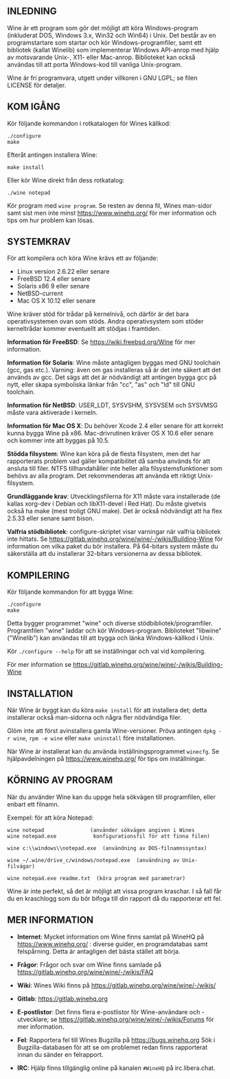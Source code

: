 ## INLEDNING

Wine är ett program som gör det möjligt att köra Windows-program
(inkluderat DOS, Windows 3.x, Win32 och Win64) i Unix. Det består av en
programstartare som startar och kör Windows-programfiler, samt ett
bibliotek (kallat Winelib) som implementerar Windows API-anrop med hjälp
av motsvarande Unix-, X11- eller Mac-anrop. Biblioteket kan också användas
till att porta Windows-kod till vanliga Unix-program.

Wine är fri programvara, utgett under villkoren i GNU LGPL; se
filen LICENSE för detaljer.


## KOM IGÅNG

Kör följande kommandon i rotkatalogen för Wines källkod:

```
./configure
make
```

Efteråt antingen installera Wine:

```
make install
```

Eller kör Wine direkt från dess rotkatalog:

```
./wine notepad
```

Kör program med `wine program`. Se resten av denna fil,
Wines man-sidor samt sist men inte minst https://www.winehq.org/ för mer
information och tips om hur problem kan lösas.


## SYSTEMKRAV

För att kompilera och köra Wine krävs ett av följande:

- Linux version 2.6.22 eller senare
- FreeBSD 12.4 eller senare
- Solaris x86 9 eller senare
- NetBSD-current
- Mac OS X 10.12 eller senare

Wine kräver stöd för trådar på kernelnivå, och därför är det bara
operativsystemen ovan som stöds. Andra operativsystem som
stöder kerneltrådar kommer eventuellt att stödjas i framtiden.

**Information för FreeBSD**:
  Se https://wiki.freebsd.org/Wine för mer information.

**Information för Solaris**:
  Wine måste antagligen byggas med GNU toolchain (gcc, gas etc.).
  Varning: även om gas installeras så är det inte säkert att det används av
  gcc. Det sägs att det är nödvändigt att antingen bygga gcc på nytt, eller
  skapa symboliska länkar från "cc", "as" och "ld" till GNU toolchain.

**Information för NetBSD**:
  USER_LDT, SYSVSHM, SYSVSEM och SYSVMSG måste vara aktiverade i kerneln.

**Information för Mac OS X**:
  Du behöver Xcode 2.4 eller senare för att korrekt kunna bygga Wine på x86.
  Mac-drivrutinen kräver OS X 10.6 eller senare och kommer inte att byggas på 10.5.

**Stödda filsystem**:
  Wine kan köra på de flesta filsystem, men det har rapporterats problem vad
  gäller kompatibilitet då samba används för att ansluta till filer. NTFS
  tillhandahåller inte heller alla filsystemsfunktioner som behövs av alla
  program. Det rekommenderas att använda ett riktigt Unix-filsystem.

**Grundläggande krav**:
  Utvecklingsfilerna för X11 måste vara installerade (de kallas xorg-dev i
  Debian och libX11-devel i Red Hat).
  Du måste givetvis också ha make (mest troligt GNU make).
  Det är också nödvändigt att ha flex 2.5.33 eller senare samt bison.

**Valfria stödbibliotek**:
  configure-skriptet visar varningar när valfria bibliotek inte hittats.
  Se https://gitlab.winehq.org/wine/wine/-/wikis/Building-Wine för
  information om vilka paket du bör installera. På 64-bitars system
  måste du säkerställa att du installerar 32-bitars versionerna av
  dessa bibliotek.


## KOMPILERING

Kör följande kommandon för att bygga Wine:

```
./configure
make
```

Detta bygger programmet "wine" och diverse stödbibliotek/programfiler.
Programfilen "wine" laddar och kör Windows-program.
Biblioteket "libwine" ("Winelib") kan användas till att bygga och länka
Windows-källkod i Unix.

Kör `./configure --help` för att se inställningar och val vid kompilering.

För mer information se https://gitlab.winehq.org/wine/wine/-/wikis/Building-Wine


## INSTALLATION

När Wine är byggt kan du köra `make install` för att installera det;
detta installerar också man-sidorna och några fler nödvändiga filer.

Glöm inte att först avinstallera gamla Wine-versioner. Pröva antingen
`dpkg -r wine`, `rpm -e wine` eller `make uninstall` före installationen.

När Wine är installerat kan du använda inställningsprogrammet `winecfg`.
Se hjälpavdelningen på https://www.winehq.org/ för tips om inställningar.


## KÖRNING AV PROGRAM

När du använder Wine kan du uppge hela sökvägen till programfilen, eller
enbart ett filnamn.

Exempel: för att köra Notepad:

```
wine notepad               (använder sökvägen angiven i Wines
wine notepad.exe            konfigurationsfil för att finna filen)

wine c:\\windows\\notepad.exe  (användning av DOS-filnamnssyntax)

wine ~/.wine/drive_c/windows/notepad.exe  (användning av Unix-filvägar)

wine notepad.exe readme.txt  (köra program med parametrar)
```

Wine är inte perfekt, så det är möjligt att vissa program kraschar.
I så fall får du en kraschlogg som du bör bifoga till din rapport då du
rapporterar ett fel.


## MER INFORMATION

- **Internet**: Mycket information om Wine finns samlat på WineHQ på
           https://www.winehq.org/ : diverse guider, en programdatabas samt
           felspårning. Detta är antagligen det bästa stället att börja.

- **Frågor**: Frågor och svar om Wine finns samlade på https://gitlab.winehq.org/wine/wine/-/wikis/FAQ

- **Wiki**: Wines Wiki finns på https://gitlab.winehq.org/wine/wine/-/wikis/

- **Gitlab**: https://gitlab.winehq.org

- **E-postlistor**:
           Det finns flera e-postlistor för Wine-användare och -utvecklare; se
           https://gitlab.winehq.org/wine/wine/-/wikis/Forums för mer information.

- **Fel**: Rapportera fel till Wines Bugzilla på https://bugs.winehq.org
           Sök i Bugzilla-databasen för att se om problemet redan finns
           rapporterat innan du sänder en felrapport.

- **IRC**: Hjälp finns tillgänglig online på kanalen `#WineHQ` på
           irc.libera.chat.
